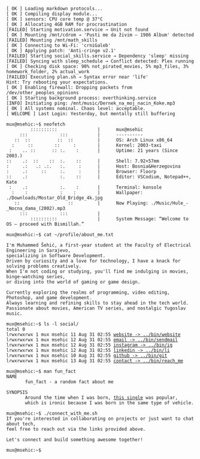 <pre><code>[ OK ] Loading markdown protocols...  
[ OK ] Compiling display module...  
[ OK ] sensors: CPU core temp @ 37°C
[ OK ] Allocating 4GB RAM for procrastination  
[FAILED] Starting motivation.service → Unit not found 
[ OK ] Mounting /mnt/cdrom → 'Pusti me da živim – 1986 Album' detected
[FAILED] Mounting /mnt/math_skills  
[ OK ] Connecting to Wi-Fi: 'crniGaleb'  
[ OK ] Applying patch: 'Anti-cringe v2.1'  
[FAILED] Starting social_skills.service → Dependency 'sleep' missing 
[FAILED] Syncing with sleep_schedule → Conflict detected: Plex running   
[ OK ] Checking disk space: 90% not_pirated_movies, 5% mp3_files, 3% homework_folder, 2% actual_work
[FAILED] Executing plan.sh → Syntax error near 'life'  
Hint: Try rebooting your expectations.
[ OK ] Enabling firewall: Dropping packets from /dev/other_peoples_opinions
[ OK ] Starting background process: overthinking.service  
[INFO] Initiating ping: /mnt/music/Dernek_na_moj_nacin_Koke.mp3
[ OK ] All systems nominal. Chaos level: acceptable.
[ WELCOME ] Last Login: Yesterday, but mentally still buffering 

mux@msehic:~$ neofetch
         ::::::::::               |      mux@msehic
     :::            :::           |      ----------
   ::  ::          ::  ::         |      OS: Arch Linux x86_64
  :     ::        ::     :        |      Kernel: 2003-taxi
 :    .. ::      :: :.    :       |      Uptime: 21 years (Since 2003.)
::    .:  ::    ::  :.    ::      |      Shell: 7.92×57mm
:     .:   .: .:.   :.     :      |      Host: Bosnia&Herzegovina
:     .:     ::     :.     :      |      Browser: Floorp
::    .:            :.    ::      |      Editor: VSCodium, Notepad++, Kate
 :    .:            :.    :       |      Terminal: konsole 
  :    :            :    :        |      Wallpaper: ./Downloads/Mostar_Old_Bridge_4k.jpg
   ::                  ::         |      Now Playing: ./Music/Hule_-_Nocna_dama_(2002).mp3
     :::            :::           |      
         ::::::::::               |      System Message: “Welcome to OS — proceed with Bismillah.”

mux@msehic:~$ cat ~/profile/about_me.txt
  
I'm Muhammed Šehić, a first-year student at the Faculty of Electrical Engineering in Sarajevo,  
specializing in Software Development.  
Driven by curiosity and a love for technology, I have a knack for solving problems creatively.  
When I'm not coding or studying, you'll find me indulging in movies, binge-watching series,  
or diving into the world of gaming or game design.

Currently exploring the realms of programming, video editing, Photoshop, and game development.  
Always learning and refining skills to stay ahead in the tech world.  
Passionate about movies, American TV series, and nostalgic Yugoslav music.

mux@msehic:~$ ls -l social/
total 0
lrwxrwxrwx 1 mux msehic 11 Aug 31 02:55 <a href="https://msehic.com/">website -> ../bin/website</a>
lrwxrwxrwx 1 mux msehic 12 Aug 31 02:55 <a href="mailto:sehicmuhammed7@proton.me">email -> ../bin/sendmail</a>
lrwxrwxrwx 1 mux msehic 12 Aug 31 02:55 <a href="https://www.instagram.com/m.shc28/">instagram -> ../bin/ig</a>
lrwxrwxrwx 1 mux msehic 12 Aug 31 02:55 <a href="https://www.linkedin.com/in/muhammed-šehić-31a7b6175/">linkedin -> ../bin/li</a>
lrwxrwxrwx 1 mux msehic 10 Aug 31 02:55 <a href="https://github.com/MuxBH28">github -> ../bin/git</a>
lrwxrwxrwx 1 mux msehic 13 Aug 31 02:55 <a href="https://msehic.com/contact">contact -> ../bin/reach_me</a>

mux@msehic:~$ man fun_fact
NAME
       fun_fact - a random fact about me

SYNOPSIS
       Around the time when I was born, <a href="https://youtu.be/4XvoXmcmVyQ">this single</a> was popular, 
       which is ironic because I was born in the same type of vehicle.

mux@msehic:~$ ./connect_with_me.sh
If you're interested in collaborating on projects or just want to chat about tech, 
feel free to reach out via the links provided above.

Let's connect and build something awesome together!

mux@msehic:~$ 
</code></pre>
